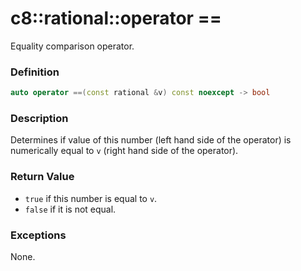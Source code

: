 # c8::rational::operator == #

Equality comparison operator.

### Definition ###

```cpp
auto operator ==(const rational &v) const noexcept -> bool
```

### Description ###

Determines if value of this number (left hand side of the operator) is numerically equal to `v` (right hand side of the operator).

### Return Value ###

* `true` if this number is equal to `v`.
* `false` if it is not equal.

### Exceptions ###

None.

